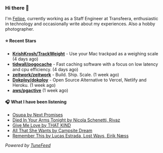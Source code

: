### Hi there 👋

I'm [Felipe](https://felipevm.com), currently working as a Staff Engineer at Transfeera, enthusiastic in technology and occasionally write about my experiences. Also a hobby photographer.

#### ⭐ Recent Stars
- **[KrishKrosh/TrackWeight](https://github.com/KrishKrosh/TrackWeight)** - Use your Mac trackpad as a weighing scale (4 days ago)
- **[tidwall/pogocache](https://github.com/tidwall/pogocache)** - Fast caching software with a focus on low latency and cpu efficiency. (4 days ago)
- **[zeitwork/zeitwork](https://github.com/zeitwork/zeitwork)** - Build. Ship. Scale. (1 week ago)
- **[Dokploy/dokploy](https://github.com/Dokploy/dokploy)** - Open Source Alternative to Vercel, Netlify and Heroku. (1 week ago)
- **[aws/pgactive](https://github.com/aws/pgactive)** (1 week ago)

#### 🎧 What I have been listening
- [Osupa by Next Promises](https://open.spotify.com/track/2WBTBGqeaBLQHLbnUPI7kF)
- [Died In Your Arms Tonight by Nicola Schenetti, Rivaz](https://open.spotify.com/track/4LzOJK8SvhTZOIqFz3HywC)
- [Give Me Love by THAT KIND](https://open.spotify.com/track/5wx8ilXSkwZ3b9btWZ4e1U)
- [All That She Wants by Campsite Dream](https://open.spotify.com/track/6Fvhy9aaBvsLBzC7vDEhIr)
- [Remember This by Lucas Estrada, Lost Ways, Eirik Næss](https://open.spotify.com/track/5NcM2opc4PrK3q9V8EDa6c)

_Powered by [TuneFeed](https://tunefeed.app?ref=github.com)_
